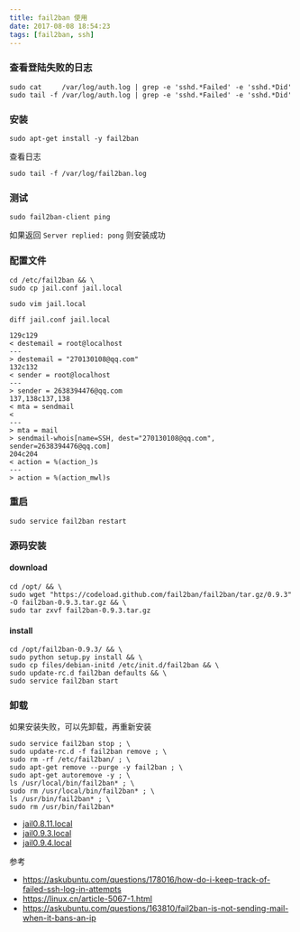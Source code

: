 ```yaml
---
title: fail2ban 使用
date: 2017-08-08 18:54:23
tags: [fail2ban, ssh]
---
```


### 查看登陆失败的日志

```
sudo cat     /var/log/auth.log | grep -e 'sshd.*Failed' -e 'sshd.*Did'
sudo tail -f /var/log/auth.log | grep -e 'sshd.*Failed' -e 'sshd.*Did'
```


<!--more-->


### 安装

`sudo apt-get install -y fail2ban`


查看日志

`sudo tail -f /var/log/fail2ban.log`

### 测试

`sudo fail2ban-client ping`

如果返回 `Server replied: pong` 则安装成功

### 配置文件

```
cd /etc/fail2ban && \
sudo cp jail.conf jail.local
```

`sudo vim jail.local`

`diff jail.conf jail.local`

```
129c129
< destemail = root@localhost
---
> destemail = "270130108@qq.com"
132c132
< sender = root@localhost
---
> sender = 2638394476@qq.com
137,138c137,138
< mta = sendmail
<
---
> mta = mail
> sendmail-whois[name=SSH, dest="270130108@qq.com", sender=2638394476@qq.com]
204c204
< action = %(action_)s
---
> action = %(action_mwl)s
```


### 重启

`sudo service fail2ban restart`



### 源码安装

#### download

```
cd /opt/ && \
sudo wget "https://codeload.github.com/fail2ban/fail2ban/tar.gz/0.9.3" -O fail2ban-0.9.3.tar.gz && \
sudo tar zxvf fail2ban-0.9.3.tar.gz
```

#### install

```
cd /opt/fail2ban-0.9.3/ && \
sudo python setup.py install && \
sudo cp files/debian-initd /etc/init.d/fail2ban && \
sudo update-rc.d fail2ban defaults && \
sudo service fail2ban start
```

### 卸载

如果安装失败，可以先卸载，再重新安装

```
sudo service fail2ban stop ; \
sudo update-rc.d -f fail2ban remove ; \
sudo rm -rf /etc/fail2ban/ ; \
sudo apt-get remove --purge -y fail2ban ; \
sudo apt-get autoremove -y ; \
ls /usr/local/bin/fail2ban* ; \
sudo rm /usr/local/bin/fail2ban* ; \
ls /usr/bin/fail2ban* ; \
sudo rm /usr/bin/fail2ban*
```


* [jail0.8.11.local](./jail0.8.11.local)
* [jail0.9.3.local](./jail0.9.3.local)
* [jail0.9.4.local](./jail0.9.4.local)

参考

* <https://askubuntu.com/questions/178016/how-do-i-keep-track-of-failed-ssh-log-in-attempts>
* <https://linux.cn/article-5067-1.html>
* <https://askubuntu.com/questions/163810/fail2ban-is-not-sending-mail-when-it-bans-an-ip>

